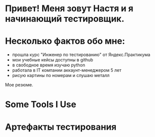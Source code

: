 # Привет! Меня зовут Настя и я начинающий тестировщик.

# Несколько фактов обо мне:
- прошла курс "Инженер по тестированию" от Яндекс.Практикума
- мои учебные кейсы доступны в github
- в свободное время изучаю python
- работала в IT компании аккаунт-менеджером 5 лет
- рисую картины по номерам и слушаю металл

Мое резюме.

# Some Tools I Use

# Артефакты тестирования
